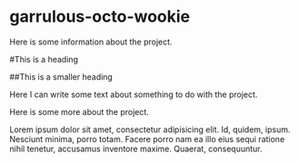 # garrulous-octo-wookie

Here is some information about the project.

#This is a heading

##This is a smaller heading

Here I can write some text about something to do with the project.

Here is some more about the project.

Lorem ipsum dolor sit amet, consectetur adipisicing elit. Id, quidem, ipsum. Nesciunt minima, porro totam. Facere porro nam ea illo eius sequi ratione nihil tenetur, accusamus inventore maxime. Quaerat, consequuntur.

